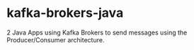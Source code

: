 # kafka-brokers-java
2 Java Apps using Kafka Brokers to send messages using the Producer/Consumer architecture.
